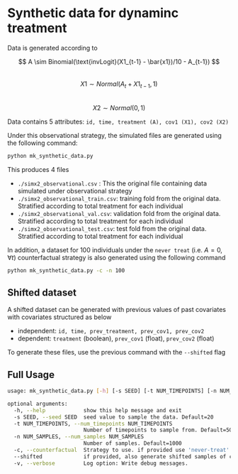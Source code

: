 # Synthetic data for dynaminc treatment

Data is generated according to 

$$ A \sim Binomial(\text{invLogit}(X1_{t-1} - \bar{x1})/10 - A_{t-1}) $$  
$$ X1 \sim Normal(A_t + X1_{t-1}, 1) $$  
$$ X2 \sim Normal(0, 1) $$  

Data contains 5 attributes: `id, time, treatment (A), cov1 (X1), cov2 (X2)`

Under this observational strategy, the simulated files are generated using the following command:
```bash
python mk_synthetic_data.py
```
This produces $4$ files
- `./simx2_observational.csv` : This the original file containing data simulated under observational strategy
- `./simx2_observational_train.csv`: training fold from the original data. Stratified according to total treatment for each individual
- `./simx2_observational_val.csv`: validation fold from the original data. Stratified according to total treatment for each individual
- `./simx2_observational_test.csv`: test fold from the original data. Stratified according to total treatment for each individual

In addition, a dataset for $100$ individuals under the `never treat` (i.e. $A = 0, \forall t$) counterfactual strategy is also generated using the following command
```bash
python mk_synthetic_data.py -c -n 100
```


## Shifted dataset

A shifted dataset can be generated with previous values of past covariates with covariates 
structured as below
- independent: `id, time, prev_treatment, prev_cov1, prev_cov2`
- dependent: `treatment` (boolean), `prev_cov1` (float), `prev_cov2` (float)

To generate these files, use the previous command with the `--shifted` flag


## Full Usage

```bash
usage: mk_synthetic_data.py [-h] [-s SEED] [-t NUM_TIMEPOINTS] [-n NUM_SAMPLES] [-c] [--shifted] [-v]

optional arguments:
  -h, --help            show this help message and exit
  -s SEED, --seed SEED  seed value to sample the data. Default=20
  -t NUM_TIMEPOINTS, --num_timepoints NUM_TIMEPOINTS
                        Number of timepoints to sample from. Default=50
  -n NUM_SAMPLES, --num_samples NUM_SAMPLES
                        Number of samples. Default=1000
  -c, --counterfactual  Strategy to use. if provided use 'never-treat' else uses 'observational'
  --shifted             if provided, also generate shifted samples of chosen strategy
  -v, --verbose         Log option: Write debug messages.
```
